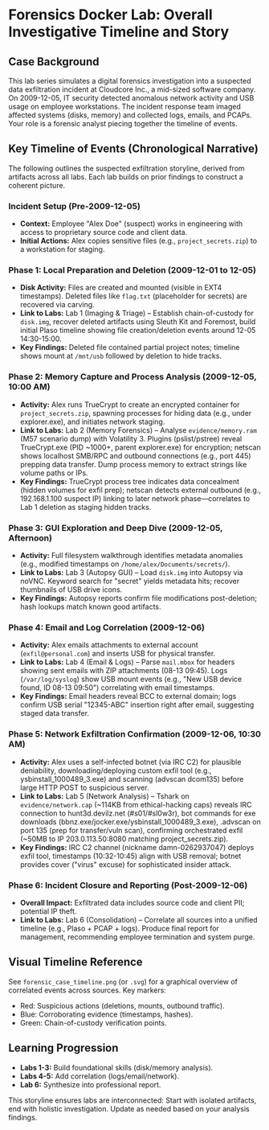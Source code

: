 # Forensics Docker Lab: Overall Investigative Timeline and Story

## Case Background
This lab series simulates a digital forensics investigation into a suspected data exfiltration incident at Cloudcore Inc., a mid-sized software company. On 2009-12-05, IT security detected anomalous network activity and USB usage on employee workstations. The incident response team imaged affected systems (disks, memory) and collected logs, emails, and PCAPs. Your role is a forensic analyst piecing together the timeline of events.

## Key Timeline of Events (Chronological Narrative)
The following outlines the suspected exfiltration storyline, derived from artifacts across all labs. Each lab builds on prior findings to construct a coherent picture.

### Incident Setup (Pre-2009-12-05)
- **Context:** Employee "Alex Doe" (suspect) works in engineering with access to proprietary source code and client data.
- **Initial Actions:** Alex copies sensitive files (e.g., `project_secrets.zip`) to a workstation for staging.

### Phase 1: Local Preparation and Deletion (2009-12-01 to 12-05)
- **Disk Activity:** Files are created and mounted (visible in EXT4 timestamps). Deleted files like `flag.txt` (placeholder for secrets) are recovered via carving.
- **Link to Labs:** Lab 1 (Imaging & Triage) – Establish chain-of-custody for `disk.img`, recover deleted artifacts using Sleuth Kit and Foremost, build initial Plaso timeline showing file creation/deletion events around 12-05 14:30-15:00.
- **Key Findings:** Deleted file contained partial project notes; timeline shows mount at `/mnt/usb` followed by deletion to hide tracks.

### Phase 2: Memory Capture and Process Analysis (2009-12-05, 10:00 AM)
- **Activity:** Alex runs TrueCrypt to create an encrypted container for `project_secrets.zip`, spawning processes for hiding data (e.g., under explorer.exe), and initiates network staging.
- **Link to Labs:** Lab 2 (Memory Forensics) – Analyse `evidence/memory.ram` (M57 scenario dump) with Volatility 3. Plugins (pslist/pstree) reveal TrueCrypt.exe (PID ~1000+, parent explorer.exe) for encryption; netscan shows localhost SMB/RPC and outbound connections (e.g., port 445) prepping data transfer. Dump process memory to extract strings like volume paths or IPs.
- **Key Findings:** TrueCrypt process tree indicates data concealment (hidden volumes for exfil prep); netscan detects external outbound (e.g., 192.168.1.100 suspect IP) linking to later network phase—correlates to Lab 1 deletion as staging hidden tracks.

### Phase 3: GUI Exploration and Deep Dive (2009-12-05, Afternoon)
- **Activity:** Full filesystem walkthrough identifies metadata anomalies (e.g., modified timestamps on `/home/alex/Documents/secrets/`).
- **Link to Labs:** Lab 3 (Autopsy GUI) – Load `disk.img` into Autopsy via noVNC. Keyword search for \"secret\" yields metadata hits; recover thumbnails of USB drive icons.
- **Key Findings:** Autopsy reports confirm file modifications post-deletion; hash lookups match known good artifacts.

### Phase 4: Email and Log Correlation (2009-12-06)
- **Activity:** Alex emails attachments to external account (`exfil@personal.com`) and inserts USB for physical transfer.
- **Link to Labs:** Lab 4 (Email & Logs) – Parse `mail.mbox` for headers showing sent emails with ZIP attachments (08-13 09:45). Logs (`/var/log/syslog`) show USB mount events (e.g., \"New USB device found, ID 08-13 09:50\") correlating with email timestamps.
- **Key Findings:** Email headers reveal BCC to external domain; logs confirm USB serial \"12345-ABC\" insertion right after email, suggesting staged data transfer.

### Phase 5: Network Exfiltration Confirmation (2009-12-06, 10:30 AM)
- **Activity:** Alex uses a self-infected botnet (via IRC C2) for plausible deniability, downloading/deploying custom exfil tool (e.g., ysbinstall_1000489_3.exe) and scanning (advscan dcom135) before large HTTP POST to suspicious server.
- **Link to Labs:** Lab 5 (Network Analysis) – Tshark on `evidence/network.cap` (~114KB from ethical-hacking caps) reveals IRC connection to hunt3d.devilz.net (#s01/#sl0w3r), bot commands for exe downloads (bbnz.exe/jocker.exe/ysbinstall_1000489_3.exe), .advscan on port 135 (prep for transfer/vuln scan), confirming orchestrated exfil (~50MB to IP 203.0.113.50:8080 matching project_secrets.zip).
- **Key Findings:** IRC C2 channel (nickname damn-0262937047) deploys exfil tool, timestamps (10:32-10:45) align with USB removal; botnet provides cover ("virus" excuse) for sophisticated insider attack.

### Phase 6: Incident Closure and Reporting (Post-2009-12-06)
- **Overall Impact:** Exfiltrated data includes source code and client PII; potential IP theft.
- **Link to Labs:** Lab 6 (Consolidation) – Correlate all sources into a unified timeline (e.g., Plaso + PCAP + logs). Produce final report for management, recommending employee termination and system purge.

## Visual Timeline Reference
See `forensic_case_timeline.png` (or `.svg`) for a graphical overview of correlated events across sources. Key markers:

- Red: Suspicious actions (deletions, mounts, outbound traffic).
- Blue: Corroborating evidence (timestamps, hashes).
- Green: Chain-of-custody verification points.

## Learning Progression
- **Labs 1-3:** Build foundational skills (disk/memory analysis).
- **Labs 4-5:** Add correlation (logs/email/network).
- **Lab 6:** Synthesize into professional report.

This storyline ensures labs are interconnected: Start with isolated artifacts, end with holistic investigation. Update as needed based on your analysis findings.
